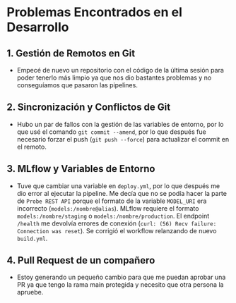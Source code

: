 # Problemas Encontrados en el Desarrollo

## 1. Gestión de Remotos en Git
- Empecé de nuevo un repositorio con el código de la última sesión para poder tenerlo más limpio ya que nos dio bastantes problemas y no conseguíamos que pasaron las pipelines.

## 2. Sincronización y Conflictos de Git
- Hubo un par de fallos con la gestión de las variables de entorno, por lo que usé el comando `git commit --amend`, por lo que después fue necesario forzar el push (`git push --force`) para actualizar el commit en el remoto.

## 3. MLflow y Variables de Entorno
- Tuve que cambiar una variable en `deploy.yml`, por lo que después me dio error al ejecutar la pipeline. Me decía que no se podía hacer la parte de `Probe REST API` porque el formato de la variable `MODEL_URI` era incorrecto (`models:/nombre@alias`). MLflow requiere el formato `models:/nombre/staging` o `models:/nombre/production`. El endpoint `/health` me devolvía errores de conexión (`curl: (56) Recv failure: Connection was reset`). Se corrigió el workflow relanzando de nuevo `build.yml`.

## 4. Pull Request de un compañero
- Estoy generando un pequeño cambio para que me puedan aprobar una PR ya que tengo la rama main protegida y necesito que otra persona la apruebe.